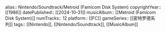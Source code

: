 alias:: Nintendo/Soundtrack/Metroid (Famicom Disk System)
copyrightYear:: [[1986]]
datePublished:: [[2024-10-31]]
musicAlbum:: [[Metroid (Famicom Disk System)]]
numTracks:: 12
platform:: [[FC]]
gameSeries:: [[密特罗德系列]]
tags:: [[Nintendo]], [[Nintendo/Soundtrack]], [[MusicAlbum]]
